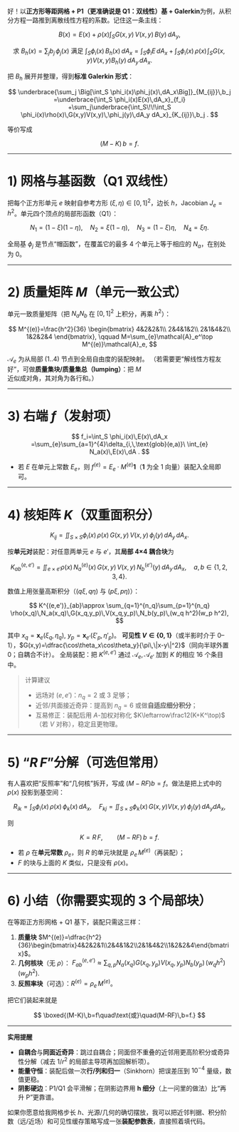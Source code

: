 好！以**正方形等距网格 + P1（更准确说是 Q1：双线性）基 + Galerkin**为例，从积分方程一路推到离散线性方程的系数。记住这一条主线：

$$
B(x)=E(x)+\rho(x)\int_{S}G(x,y)\,V(x,y)\,B(y)\,dA_y,
$$

$$
\text{求 }B_h(x)=\sum_{j}b_j\,\phi_j(x)\ \text{满足}\ \int_S\phi_i(x)\,B_h(x)\,dA_x
=\int_S\phi_i E\,dA_x+\int_S\phi_i(x)\,\rho(x)\!\int_S G(x,y)V(x,y)B_h(y)\,dA_y\,dA_x .
$$

把 $B_h$ 展开并整理，得到**标准 Galerkin 形式**：

$$
\underbrace{\sum_j \Big[\int_S \phi_i(x)\phi_j(x)\,dA_x\Big]}_{M_{ij}}\,b_j
=\underbrace{\int_S \phi_i(x)E(x)\,dA_x}_{f_i}
+\sum_j\underbrace{\int_S\!\!\int_S \phi_i(x)\rho(x)\,G(x,y)V(x,y)\,\phi_j(y)\,dA_y dA_x}_{K_{ij}}\,b_j .
$$

等价写成

$$
(M-K)\,b=f.
$$

---

# 1) 网格与基函数（Q1 双线性）

把每个正方形单元 $e$ 映射自参考方形 $(\xi,\eta)\in[0,1]^2$，边长 $h$，Jacobian $J_e=h^2$。单元四个顶点的局部形函数（Q1）：

$$
N_1=(1-\xi)(1-\eta),\quad N_2=\xi(1-\eta),\quad N_3=(1-\xi)\eta,\quad N_4=\xi\eta .
$$

全局基 $\phi_j$ 是节点“帽函数”，在覆盖它的最多 4 个单元上等于相应的 $N_a$，在别处为 0。

---

# 2) 质量矩阵 $M$（单元一致公式）

单元一致质量矩阵（把 $N_aN_b$ 在 $[0,1]^2$ 上积分，再乘 $h^2$）：

$$
M^{(e)}=\frac{h^2}{36}
\begin{bmatrix}
4&2&2&1\\
2&4&1&2\\
2&1&4&2\\
1&2&2&4
\end{bmatrix},
\qquad
M=\sum_{e}\mathcal{A}_e^\top M^{(e)}\mathcal{A}_e,
$$

$\mathcal{A}_e$ 为从局部 $(1..4)$ 节点到全局自由度的装配映射。
（若需要更“解线性方程友好”，可做**质量集块/质量集总（lumping）**：把 $M$ 近似成对角，其对角为各行和。）

---

# 3) 右端 $f$（发射项）

$$
f_i=\int_S \phi_i(x)\,E(x)\,dA_x
=\sum_{e}\sum_{a=1}^{4}\delta_{i,\,\text{glob}(e,a)}\ \int_{e} N_a(x)\,E(x)\,dA .
$$

* 若 $E$ 在单元上常数 $E_e$，则 $f^{(e)}=E_e\cdot M^{(e)}\mathbf{1}$（$\mathbf{1}$ 为全 1 向量）装配入全局即可。

---

# 4) 核矩阵 $K$（双重面积分）

$$
K_{ij}=\iint_{S\times S}\phi_i(x)\,\rho(x)\,G(x,y)\,V(x,y)\,\phi_j(y)\,dA_y\,dA_x .
$$

按**单元对**装配：对任意两单元 $e$ 与 $e'$，其**局部 4×4 耦合块**为

$$
K^{(e,e')}_{ab}
=\iint_{e\times e'}\rho(x)\,N_a^{(e)}(x)\,G(x,y)\,V(x,y)\,N_b^{(e')}(y)\,dA_y\,dA_x,
\quad a,b\in\{1,2,3,4\}.
$$

数值上用张量高斯积分（$(q\xi,q\eta)$ 与 $(p\xi,p\eta)$）：

$$
K^{(e,e')}_{ab}\approx
\sum_{q=1}^{n_q}\sum_{p=1}^{n_q}
\rho(x_q)\,N_a(x_q)\,G(x_q,y_p)\,V(x_q,y_p)\,N_b(y_p)\,(w_q h^2)(w_p h^2),
$$

其中 $x_q=\mathbf{x}_e(\xi_q,\eta_q)$, $y_p=\mathbf{x}_{e'}(\xi'_p,\eta'_p)$。
**可见性 $V\in\{0,1\}$**（或半影时介于 0–1），$G(x,y)=\dfrac{\cos\theta_x\cos\theta_y}{\pi\,\|x-y\|^2}$（同向半球外置 0；自耦合不计）。
全局装配：把 $K^{(e,e')}$ 通过 $\mathcal{A}_e,\mathcal{A}_{e'}$ 加到 $K$ 的相应 16 个条目中。

> 计算建议
>
> * 远场对 $(e,e')$：$n_q=2$ 或 $3$ 足够；
> * 近邻/共面接近奇异：提高到 $n_q=6$ 或做**自适应细分积分**；
> * 互易修正：装配后用 $A$-加权对称化 $K\leftarrow\frac12(K+K^\top)$（若 $V$ 对称），稳定且更物理。

---

# 5) “$R\,F$”分解（可选但常用）

有人喜欢把“反照率”和“几何核”拆开，写成 $(M-RF)b=f$。做法是把上式中的 $\rho(x)$ 投影到基空间：

$$
R_{ik}=\int_S \phi_i(x)\,\rho(x)\,\phi_k(x)\,dA_x,\quad
F_{kj}=\iint_{S\times S}\phi_k(x)\,G(x,y)V(x,y)\,\phi_j(y)\,dA_y dA_x,
$$

则

$$
K=R\,F,\qquad (M-RF)\,b=f.
$$

* 若 $\rho$ 在**单元常数** $\rho_e$，则 $R$ 的单元块就是 $\rho_e\,M^{(e)}$（再装配）；
* $F$ 的块与上面的 $K$ 类似，只是没有 $\rho(x)$。

---

# 6) 小结（你需要实现的 3 个局部块）

在等距正方形网格 + Q1 基下，装配只需这三样：

1. **质量块** $M^{(e)}=\dfrac{h^2}{36}\begin{bmatrix}4&2&2&1\\2&4&1&2\\2&1&4&2\\1&2&2&4\end{bmatrix}$。
2. **几何核块**（无 $\rho$）：
   $\displaystyle F^{(e,e')}_{ab}\approx \sum_{q,p} N_a(x_q) G(x_q,y_p) V(x_q,y_p) N_b(y_p)\,(w_q h^2)(w_p h^2).$
3. **反照率块**（可选）：$R^{(e)}=\rho_e\,M^{(e)}$。

把它们装起来就是

$$
\boxed{(M-K)\,b=f\quad\text{或}\quad(M-RF)\,b=f.}
$$

---

**实用提醒**

* **自耦合**与**同面近奇异**：跳过自耦合；同面但不重叠的近邻用更高阶积分或奇异性分解（减去 $1/r^2$ 的局部主导项再加回解析项）。
* **能量守恒**：装配后做一次**行/列和归一**（Sinkhorn）把误差压到 $10^{-4}$ 量级，数值更稳。
* **阴影硬边**：P1/Q1 会平滑解；在阴影边界用 **h 细分**（上一问里的做法）比“再升 P”更靠谱。

如果你愿意给我网格步长 $h$、光源/几何的确切摆放，我可以把近邻判据、积分阶数（远/近场）和可见性缓存策略写成一张**装配参数表**，直接照着填代码。
